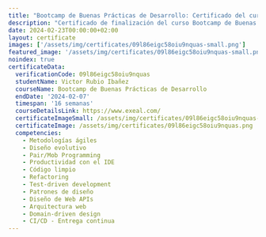 ```yaml
---
title: "Bootcamp de Buenas Prácticas de Desarrollo: Certificado del curso"
description: "Certificado de finalización del curso Bootcamp de Buenas Prácticas de Desarrollo para Victor Rubio Ibañez."
date: 2024-02-23T00:00:00+02:00
layout: certificate
images: ['/assets/img/certificates/09l86eigc58oiu9nquas-small.png']
featured_image: '/assets/img/certificates/09l86eigc58oiu9nquas-small.png'
noindex: true
certificateData:
  verificationCode: 09l86eigc58oiu9nquas 
  studentName: Victor Rubio Ibañez
  courseName: Bootcamp de Buenas Prácticas de Desarrollo
  endDate: '2024-02-07'
  timespan: '16 semanas'
  courseDetailsLink: https://www.exeal.com/
  certificateImageSmall: /assets/img/certificates/09l86eigc58oiu9nquas-small.png
  certificateImage: /assets/img/certificates/09l86eigc58oiu9nquas.png
  competencies:
    - Metodologías ágiles
    - Diseño evolutivo
    - Pair/Mob Programming
    - Productividad con el IDE
    - Código limpio
    - Refactoring
    - Test-driven development
    - Patrones de diseño
    - Diseño de Web APIs
    - Arquitectura web
    - Domain-driven design
    - CI/CD - Entrega continua
---
```

